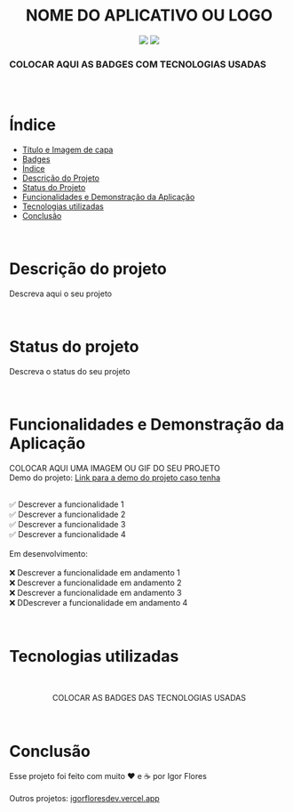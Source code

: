 <h1 id="titulo" align="center"> NOME DO APLICATIVO OU LOGO </h1>

<p id="badges" align="center">
<img src="https://img.shields.io/badge/Status-Em_Desenvolvimento-orange" />
<img src="https://img.shields.io/badge/Status-Concluido-green" />
</p>

<p align="center">

<h3> COLOCAR AQUI AS BADGES COM TECNOLOGIAS USADAS <h3>

</p>

<br>

# Índice 

* [Título e Imagem de capa](#titulo)
* [Badges](#badges)
* [Índice](#índice)
* [Descrição do Projeto](#descrição-do-projeto)
* [Status do Projeto](#status-do-projeto)
* [Funcionalidades e Demonstração da Aplicação](#funcionalidades-e-demonstração-da-aplicação)
* [Tecnologias utilizadas](#tecnologias-utilizadas)
* [Conclusão](#conclusão)

<br>

# Descrição do projeto
<p>
  Descreva aqui o seu projeto
</p>

<br>

# Status do projeto
<p>
  Descreva o status do seu projeto
</p>

<br>

# Funcionalidades e Demonstração da Aplicação
COLOCAR AQUI UMA IMAGEM OU GIF DO SEU PROJETO
<br>
Demo do projeto: <a href="#">Link para a demo do projeto caso tenha</a>
<br>
<br>
<p>
  ✅ Descrever a funcionalidade 1 <br>
  ✅ Descrever a funcionalidade 2 <br>
  ✅ Descrever a funcionalidade 3 <br>
  ✅ Descrever a funcionalidade 4
  <br>
  <br>
   Em desenvolvimento:
  <br>
  <br> 
  ❌ Descrever a funcionalidade em andamento 1 <br>
  ❌ Descrever a funcionalidade em andamento 2 <br>
  ❌ Descrever a funcionalidade em andamento 3 <br>
  ❌ DDescrever a funcionalidade em andamento 4 <br>
</p>
<br>

# Tecnologias utilizadas
<br>
<p align="center">
COLOCAR AS BADGES DAS TECNOLOGIAS USADAS
</p>

<br>

# Conclusão
<p>
Esse projeto foi feito com muito ❤️ e ☕ por Igor Flores
<br><br>
Outros projetos: <a href="https://igorfloresdev.vercel.app">igorfloresdev.vercel.app
</p>